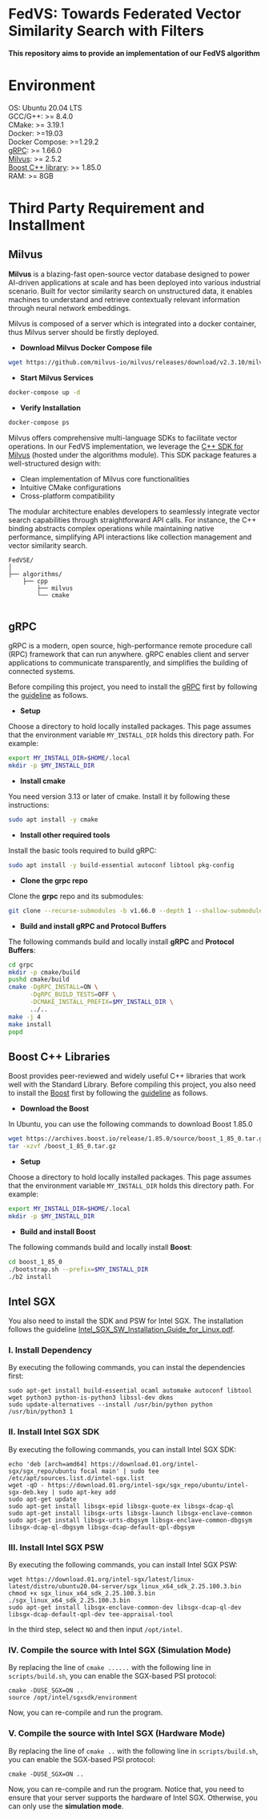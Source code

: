 # FedVS: Towards Federated Vector Similarity Search with Filters

**This repository aims to provide an implementation of our FedVS algorithm**

# Environment

OS: Ubuntu 20.04 LTS  
GCC/G++: >= 8.4.0  
CMake: >= 3.19.1  
Docker: >=19.03  
Docker Compose: >=1.29.2   
[gRPC](https://grpc.io/): >= 1.66.0  
[Milvus](https://milvus.io/): >= 2.5.2  
[Boost C++ library](https://www.boost.org/): >= 1.85.0  
RAM: >= 8GB

# Third Party Requirement and Installment

## Milvus

**Milvus** is a blazing-fast open-source vector database designed to power AI-driven applications at scale and has been deployed into various industrial scenario. Built for vector similarity search on unstructured data, it enables machines to understand and retrieve contextually relevant information through neural network embeddings.

Milvus is composed of a server which is integrated into a docker container, thus Milvus server should be firstly deployed.

* **Download Milvus Docker Compose file**

```bash
wget https://github.com/milvus-io/milvus/releases/download/v2.3.10/milvus-standalone-docker-compose.yml -O docker-compose.yml
```

* **Start Milvus Services**

```bash
docker-compose up -d
```

* **Verify Installation**

```bash
docker-compose ps
```

Milvus offers comprehensive multi-language SDKs to facilitate vector operations. In our FedVS implementation, we leverage the [C++ SDK for Milvus](https://github.com/milvus-io/milvus-sdk-cpp) (hosted under the algorithms module). This SDK package features a well-structured design with:

- Clean implementation of Milvus core functionalities
- Intuitive CMake configurations
- Cross-platform compatibility

The modular architecture enables developers to seamlessly integrate vector search capabilities through straightforward API calls. For instance, the C++ binding abstracts complex operations while maintaining native performance, simplifying API interactions like collection management and vector similarity search.

```
FedVSE/
│
├── algorithms/
    ├── cpp
        ├── milvus
        └── cmake
        
```

## gRPC

gRPC is a modern, open source, high-performance remote procedure call (RPC) framework that can run anywhere. gRPC enables client and server applications to communicate transparently, and simplifies the building of connected systems.

Before compiling this project, you need to install the [gRPC](https://github.com/grpc/grpc) first by following the [guideline](https://grpc.io/docs/languages/cpp/quickstart/) as follows.

* **Setup**

Choose a directory to hold locally installed packages. This page assumes that the environment variable `MY_INSTALL_DIR` holds this directory path. For example:

```bash
export MY_INSTALL_DIR=$HOME/.local
mkdir -p $MY_INSTALL_DIR
```

* **Install cmake**

You need version 3.13 or later of cmake. Install it by following these instructions:

```bash
sudo apt install -y cmake
```

* **Install other required tools**

Install the basic tools required to build gRPC:

```bash
sudo apt install -y build-essential autoconf libtool pkg-config
```

* **Clone the grpc repo**

Clone the **grpc** repo and its submodules:

```bash
git clone --recurse-submodules -b v1.66.0 --depth 1 --shallow-submodules https://github.com/grpc/grpc
```

* **Build and install gRPC and Protocol Buffers**

The following commands build and locally install **gRPC** and **Protocol Buffers**:

```bash
cd grpc
mkdir -p cmake/build
pushd cmake/build
cmake -DgRPC_INSTALL=ON \
      -DgRPC_BUILD_TESTS=OFF \
      -DCMAKE_INSTALL_PREFIX=$MY_INSTALL_DIR \
      ../..
make -j 4
make install
popd
```

## Boost C++ Libraries

Boost provides peer-reviewed and widely useful C++ libraries that work well with the Standard Library. Before compiling this project, you also need to install the [Boost](https://www.boost.org/) first by following the [guideline](https://www.boost.org/doc/libs/1_85_0/more/getting_started/unix-variants.html) as follows.

* **Download the Boost**

In Ubuntu, you can use the following commands to download Boost 1.85.0

```bash
wget https://archives.boost.io/release/1.85.0/source/boost_1_85_0.tar.gz
tar -xzvf /boost_1_85_0.tar.gz
```

* **Setup**

Choose a directory to hold locally installed packages. This page assumes that the environment variable `MY_INSTALL_DIR` holds this directory path. For example:

```bash
export MY_INSTALL_DIR=$HOME/.local
mkdir -p $MY_INSTALL_DIR
```

* **Build and install Boost**

The following commands build and locally install **Boost**:

```bash
cd boost_1_85_0
./bootstrap.sh --prefix=$MY_INSTALL_DIR
./b2 install
```

## Intel SGX

You also need to install the SDK and PSW for Intel SGX. The installation follows the guideline [Intel_SGX_SW_Installation_Guide_for_Linux.pdf](https://download.01.org/intel-sgx/latest/linux-latest/docs).

### I. Install Dependency

By executing the following commands, you can instal the dependencies first:

```
sudo apt-get install build-essential ocaml automake autoconf libtool wget python3 python-is-python3 libssl-dev dkms
sudo update-alternatives --install /usr/bin/python python /usr/bin/python3 1
```

### II. Install Intel SGX SDK

By executing the following commands, you can install Intel SGX SDK:

```
echo 'deb [arch=amd64] https://download.01.org/intel-sgx/sgx_repo/ubuntu focal main' | sudo tee /etc/apt/sources.list.d/intel-sgx.list
wget -qO - https://download.01.org/intel-sgx/sgx_repo/ubuntu/intel-sgx-deb.key | sudo apt-key add
sudo apt-get update
sudo apt-get install libsgx-epid libsgx-quote-ex libsgx-dcap-ql
sudo apt-get install libsgx-urts libsgx-launch libsgx-enclave-common
sudo apt-get install libsgx-urts-dbgsym libsgx-enclave-common-dbgsym libsgx-dcap-ql-dbgsym libsgx-dcap-default-qpl-dbgsym
```

### III. Install Intel SGX PSW

By executing the following commands, you can install Intel SGX PSW:

```
wget https://download.01.org/intel-sgx/latest/linux-latest/distro/ubuntu20.04-server/sgx_linux_x64_sdk_2.25.100.3.bin
chmod +x sgx_linux_x64_sdk_2.25.100.3.bin
./sgx_linux_x64_sdk_2.25.100.3.bin 
sudo apt-get install libsgx-enclave-common-dev libsgx-dcap-ql-dev libsgx-dcap-default-qpl-dev tee-appraisal-tool
```

In the third step, select ``NO`` and then input ``/opt/intel``.

### IV. Compile the source with Intel SGX (**Simulation Mode**)

By replacing the line of ``cmake ......`` with the following line in ``scripts/build.sh``, you can enable the SGX-based PSI protocol:

```
cmake -DUSE_SGX=ON ..
source /opt/intel/sgxsdk/environment
```

Now, you can re-compile and run the program.

### V. Compile the source with Intel SGX (**Hardware Mode**)

By replacing the line of ``cmake ..`` with the following line in ``scripts/build.sh``, you can enable the SGX-based PSI protocol:

```
cmake -DUSE_SGX=ON ..
```

Now, you can re-compile and run the program. Notice that, you need to ensure that your server supports the hardware of Intel SGX. Otherwise, you can only use the **simulation mode**.